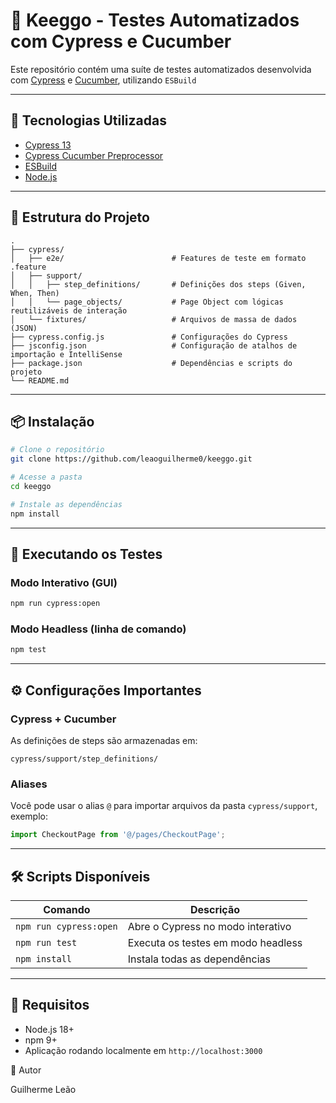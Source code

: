 # 🧪 Keeggo - Testes Automatizados com Cypress e Cucumber

Este repositório contém uma suíte de testes automatizados desenvolvida com [Cypress](https://www.cypress.io/) e [Cucumber](https://cucumber.io/), utilizando `ESBuild` 

---

## 🚀 Tecnologias Utilizadas

- [Cypress 13](https://docs.cypress.io/)
- [Cypress Cucumber Preprocessor](https://github.com/badeball/cypress-cucumber-preprocessor)
- [ESBuild](https://esbuild.github.io/)
- [Node.js](https://nodejs.org/)

---

## 📁 Estrutura do Projeto

```
.
├── cypress/
│   ├── e2e/                        # Features de teste em formato .feature
│   ├── support/
│   │   ├── step_definitions/       # Definições dos steps (Given, When, Then)
│   │   └── page_objects/           # Page Object com lógicas reutilizáveis de interação
│   └── fixtures/                   # Arquivos de massa de dados (JSON)
├── cypress.config.js               # Configurações do Cypress
├── jsconfig.json                   # Configuração de atalhos de importação e IntelliSense
├── package.json                    # Dependências e scripts do projeto
└── README.md

```

---

## 📦 Instalação

```bash
# Clone o repositório
git clone https://github.com/leaoguilherme0/keeggo.git

# Acesse a pasta
cd keeggo

# Instale as dependências
npm install
```

---

## 🧪 Executando os Testes

### Modo Interativo (GUI)
```bash
npm run cypress:open
```

### Modo Headless (linha de comando)
```bash
npm test
```

---

## ⚙️ Configurações Importantes

### Cypress + Cucumber
As definições de steps são armazenadas em:
```
cypress/support/step_definitions/
```

### Aliases
Você pode usar o alias `@` para importar arquivos da pasta `cypress/support`, exemplo:
```js
import CheckoutPage from '@/pages/CheckoutPage';
```

---

## 🛠️ Scripts Disponíveis

| Comando               | Descrição                               |
|------------------------|-------------------------------------------|
| `npm run cypress:open` | Abre o Cypress no modo interativo         |
| `npm run test`         | Executa os testes em modo headless        |
| `npm install`          | Instala todas as dependências             |

---

## 📌 Requisitos

- Node.js 18+
- npm 9+
- Aplicação rodando localmente em `http://localhost:3000`

👤 Autor

Guilherme Leão
